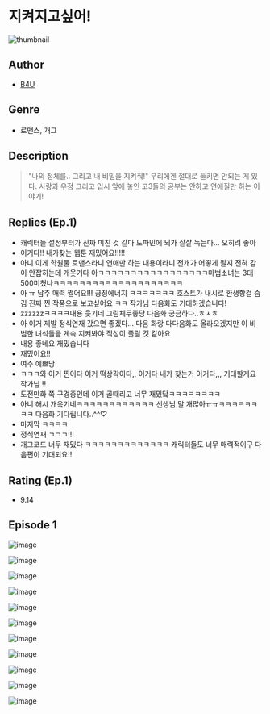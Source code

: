 # 지켜지고싶어!
![thumbnail](https://image-comic.pstatic.net/user_contents_data/challenge_comic/2023/05/23/363853/upload_7219892965973516852_480x623.jpeg)

## Author
- [B4U](https://comic.naver.com/artistTitle?id=363853)

## Genre
- 로맨스, 개그

## Description
> "나의 정체를.. 그리고 내 비밀을 지켜줘!" 우리에겐 절대로 들키면 안되는 게 있다. 사랑과 우정 그리고 입시 앞에 놓인 고3들의 공부는 안하고 연애질만 하는 이야기!

## Replies (Ep.1)
- 캐릭터들 설정부터가 진짜 미친 것 같다 도파민에 뇌가 살살 녹는다... 오히려 좋아
- 이거다!! 내가찾는 웹툰 재밌어요!!!!!
- 아니 이게 학원물 로맨스라니 연애만 하는 내용이라니 전개가 어떻게 될지 전혀 감이 안잡히는데 개웃기다 아ㅋㅋㅋㅋㅋㅋㅋㅋㅋㅋㅋㅋㅋㅋㅋㅋㅋ마법소녀는 3대 500미쳤나ㅋㅋㅋㅋㅋㅋㅋㅋㅋㅋㅋㅋㅋㅋㅋㅋㅋㅋㅋㅋ
- 아 ㅠ 남주 매력 쩔어요!!! 긍정에너지 ㅋㅋㅋㅋㅋㅋㅋ 호스트가 내시로 환생항걸 숨김 진짜 찐 작품으로 보고싶어요 ㅋㅋ 작가님 다음화도 기대하겠습니다!
- zzzzzzㅋㅋㅋㅋ내용 웃기네 그림체두좋당 다음화 궁금하다..ㅎㅅㅎ
- 아 이거 제발 정식연재 갔으면 좋겠다... 다음 화랑 다다음화도 올라오겠지만 이 비범한 녀석들을 계속 지켜봐야 직성이 풀릴 것 같아요
- 내용 좋네요 재밌습니다
- 재밌어요!!
- 여주 예쁘당
- ㅋㅋㅋ와 이거 찐이다 이거 떡상각이다,, 이거다 내가 찾는거 이거다,,, 기대할게요 작가님 !!
- 도전만화 쭉 구경중인데 이거 골때리고 너무 재밌닼ㅋㅋㅋㅋㅋㅋㅋㅋ
- 아니 해시 개욱기네ㅋㅋㅋㅋㅋㅋㅋㅋㅋㅋㅋㅋ 선생님 말 개많아ㅠㅠㅋㅋㅋㅋㅋㅋㅋㅋ 다음화 기다립니다..^^♡
- 마지막 ㅋㅋㅋㅋ
- 정식연재 ㄱㄱㄱ!!!
- 개그코드 너무 재밌다 ㅋㅋㅋㅋㅋㅋㅋㅋㅋㅋㅋㅋㅋ 캐릭터들도 너무 매력적이구 다음편이 기대되요!!

## Rating (Ep.1)
- 9.14

## Episode 1
![image](https://image-comic.pstatic.net/user_contents_data/challenge_comic/2023/05/23/363853/upload_7076671667211547234.jpeg)

![image](https://image-comic.pstatic.net/user_contents_data/challenge_comic/2023/05/23/363853/upload_3544391423008977204.jpeg)

![image](https://image-comic.pstatic.net/user_contents_data/challenge_comic/2023/05/23/363853/upload_3978984375327469665.jpeg)

![image](https://image-comic.pstatic.net/user_contents_data/challenge_comic/2023/05/23/363853/upload_4050768379984820278.jpeg)

![image](https://image-comic.pstatic.net/user_contents_data/challenge_comic/2023/05/23/363853/upload_7233118788776190513.jpeg)

![image](https://image-comic.pstatic.net/user_contents_data/challenge_comic/2023/05/23/363853/upload_3832905653546017333.jpeg)

![image](https://image-comic.pstatic.net/user_contents_data/challenge_comic/2023/05/23/363853/upload_7365411108656931894.jpeg)

![image](https://image-comic.pstatic.net/user_contents_data/challenge_comic/2023/05/23/363853/upload_7291951638132175414.jpeg)

![image](https://image-comic.pstatic.net/user_contents_data/challenge_comic/2023/05/23/363853/upload_7220739382979880291.jpeg)

![image](https://image-comic.pstatic.net/user_contents_data/challenge_comic/2023/05/23/363853/upload_3978988752723928376.jpeg)

![image](https://image-comic.pstatic.net/user_contents_data/challenge_comic/2023/05/23/363853/upload_7221863290122626659.jpeg)
